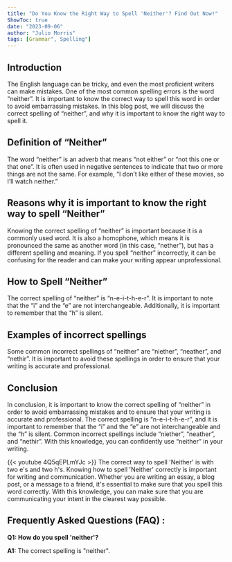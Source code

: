 ```yaml
---
title: "Do You Know the Right Way to Spell 'Neither'? Find Out Now!"
ShowToc: true 
date: "2023-09-06"
author: "Julio Morris" 
tags: [Grammar", Spelling"]
---
```

## Introduction

The English language can be tricky, and even the most proficient writers can make mistakes. One of the most common spelling errors is the word “neither”. It is important to know the correct way to spell this word in order to avoid embarrassing mistakes. In this blog post, we will discuss the correct spelling of “neither”, and why it is important to know the right way to spell it.

## Definition of “Neither”

The word “neither” is an adverb that means “not either” or “not this one or that one”. It is often used in negative sentences to indicate that two or more things are not the same. For example, “I don’t like either of these movies, so I’ll watch neither.”

## Reasons why it is important to know the right way to spell “Neither”

Knowing the correct spelling of “neither” is important because it is a commonly used word. It is also a homophone, which means it is pronounced the same as another word (in this case, “nether”), but has a different spelling and meaning. If you spell “neither” incorrectly, it can be confusing for the reader and can make your writing appear unprofessional.

## How to Spell “Neither”

The correct spelling of “neither” is “n-e-i-t-h-e-r”. It is important to note that the “i” and the “e” are not interchangeable. Additionally, it is important to remember that the “h” is silent.

## Examples of incorrect spellings

Some common incorrect spellings of “neither” are “niether”, “neather”, and “nethir”. It is important to avoid these spellings in order to ensure that your writing is accurate and professional.

## Conclusion

In conclusion, it is important to know the correct spelling of “neither” in order to avoid embarrassing mistakes and to ensure that your writing is accurate and professional. The correct spelling is “n-e-i-t-h-e-r”, and it is important to remember that the “i” and the “e” are not interchangeable and the “h” is silent. Common incorrect spellings include “niether”, “neather”, and “nethir”. With this knowledge, you can confidently use “neither” in your writing.

{{< youtube 4Q5qEPLmYJc >}} 
The correct way to spell 'Neither' is with two e's and two h's. Knowing how to spell 'Neither' correctly is important for writing and communication. Whether you are writing an essay, a blog post, or a message to a friend, it's essential to make sure that you spell this word correctly. With this knowledge, you can make sure that you are communicating your intent in the clearest way possible.

## Frequently Asked Questions (FAQ) :
**Q1: How do you spell 'neither'?**

**A1:** The correct spelling is "neither".





